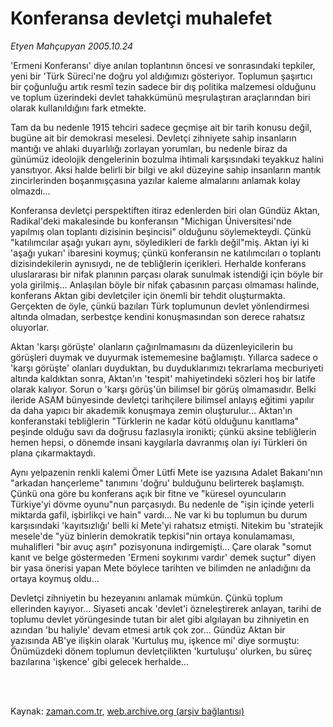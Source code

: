 # Konferansa devletçi muhalefet

*Etyen Mahçupyan 2005.10.24*

<td class="columnist-detail">
<p>'Ermeni Konferansı' diye anılan toplantının öncesi ve sonrasındaki tepkiler, yeni bir 'Türk Süreci'ne doğru yol aldığımızı gösteriyor. Toplumun şaşırtıcı bir çoğunluğu artık resmî tezin sadece bir dış politika malzemesi olduğunu ve toplum üzerindeki devlet tahakkümünü meşrulaştıran araçlarından biri olarak kullanıldığını fark etmekte.</p>
<p>
<div id="haberMetinDiv">
<p>Tam da bu nedenle 1915 tehciri sadece geçmişe ait bir tarih konusu değil, bugüne ait bir demokrasi meselesi. Devletçi zihniyete sahip insanların mantığı ve ahlaki duyarlılığı zorlayan yorumları, bu nedenle biraz da günümüz ideolojik dengelerinin bozulma ihtimali karşısındaki teyakkuz halini yansıtıyor. Aksi halde belirli bir bilgi ve akıl düzeyine sahip insanların mantık zincirlerinden boşanmışçasına yazılar kaleme almalarını anlamak kolay olmazdı...
<p>Konferansa devletçi perspektiften itiraz edenlerden biri olan Gündüz Aktan, Radikal'deki makalesinde bu konferansın "Michigan Üniversitesi'nde yapılmış olan toplantı dizisinin beşincisi" olduğunu söylemekteydi. Çünkü "katılımcılar aşağı yukarı aynı, söyledikleri de farklı değil"miş. Aktan iyi ki 'aşağı yukarı' ibaresini koymuş; çünkü konferansın ne katılımcıları o toplantı dizisindekilerin aynısıydı, ne de tebliğlerin içerikleri. Herhalde konferans uluslararası bir nifak planının parçası olarak sunulmak istendiği için böyle bir yola girilmiş... Anlaşılan böyle bir nifak çabasının parçası olmaması halinde, konferans Aktan gibi devletçiler için önemli bir tehdit oluşturmakta. Gerçekten de öyle, çünkü bazıları Türk toplumunun devlet yönlendirmesi altında olmadan, serbestçe kendini konuşmasından son derece rahatsız oluyorlar. 
<p>Aktan 'karşı görüşte' olanların çağırılmamasını da düzenleyicilerin bu görüşleri duymak ve duyurmak istememesine bağlamıştı. Yıllarca sadece o 'karşı görüşte' olanları duyduktan, bu duyduklarımızı tekrarlama mecburiyeti altında kaldıktan sonra, Aktan'ın 'tespit' mahiyetindeki sözleri hoş bir latife olarak kalıyor. Sorun o 'karşı görüş'ün bilimsel bir görüş olmamasıdır. Belki ileride ASAM bünyesinde devletçi tarihçilere bilimsel anlayış eğitimi yapılır da daha yapıcı bir akademik konuşmaya zemin oluşturulur... Aktan'ın konferanstaki tebliğlerin "Türklerin ne kadar kötü olduğunu kanıtlama" peşinde olduğu savı da doğrusu fazlasıyla ironikti; çünkü aksine tebliğlerin hemen hepsi, o dönemde insani kaygılarla davranmış olan iyi Türkleri ön plana çıkarmaktaydı. 
<p>Aynı yelpazenin renkli kalemi Ömer Lütfi Mete ise yazısına Adalet Bakanı'nın "arkadan hançerleme" tanımını 'doğru' bulduğunu belirterek başlamıştı. Çünkü ona göre bu konferans açık bir fitne ve "küresel oyuncuların Türkiye'yi dövme oyunu"nun parçasıydı. Bu nedenle de "işin içinde yeterli miktarda gafil, işbirlikçi ve hain" vardı... Ne var ki bu toplumun bu durum karşısındaki 'kayıtsızlığı' belli ki Mete'yi rahatsız etmişti. Nitekim bu 'stratejik mesele'de "yüz binlerin demokratik tepkisi"nin ortaya konulamaması, muhalifleri "bir avuç aşırı" pozisyonuna indirgemişti... Çare olarak "somut kanıt ve belge göstermeden 'Ermeni soykırımı vardır' demek suçtur" diyen bir yasa önerisi yapan Mete böylece tarihten ve bilimden ne anladığını da ortaya koymuş oldu...
<p>Devletçi zihniyetin bu hezeyanını anlamak mümkün. Çünkü toplum ellerinden kayıyor... Siyaseti ancak 'devlet'i özneleştirerek anlayan, tarihi de toplumu devlet yörüngesinde tutan bir alet gibi algılayan bu zihniyetin en azından 'bu haliyle' devam etmesi artık çok zor... Gündüz Aktan bir yazısında AB'ye ilişkin olarak 'Kurtuluş mu, işkence mi' diye sormuştu: Önümüzdeki dönem toplumun devletçilikten 'kurtuluşu' olurken, bu süreç bazılarına 'işkence' gibi gelecek herhalde...</p></p></p></p></p></div>
</p>


<p><br>
		 </br></p></td>

Kaynak: [zaman.com.tr](http://zaman.com.tr/yazar.do?yazino=222991), [web.archive.org (arşiv bağlantısı)](http://web.archive.org/web/20120314191048/http://www.zaman.com.tr/yazar.do?yazino=222991)
